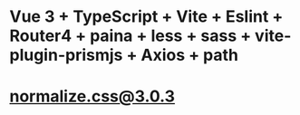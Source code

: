# Vue 3 + TypeScript + Vite + Eslint + Router4 + paina + less + sass + vite-plugin-prismjs + Axios + path

# normalize.css@3.0.3

